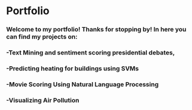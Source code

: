 # Portfolio
### Welcome to my portfolio! Thanks for stopping by! In here you can find my projects on:
###   -Text Mining and sentiment scoring presidential debates, 
###   -Predicting heating for buildings using SVMs
###   -Movie Scoring Using Natural Language Processing
###   -Visualizing Air Pollution

